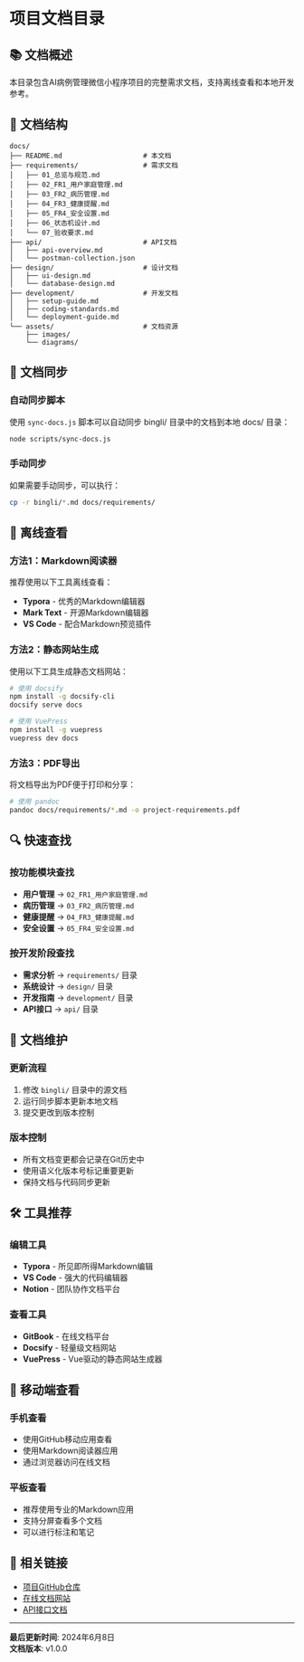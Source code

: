 # 项目文档目录

## 📚 文档概述

本目录包含AI病例管理微信小程序项目的完整需求文档，支持离线查看和本地开发参考。

## 📁 文档结构

```
docs/
├── README.md                    # 本文档
├── requirements/                # 需求文档
│   ├── 01_总览与规范.md
│   ├── 02_FR1_用户家庭管理.md
│   ├── 03_FR2_病历管理.md
│   ├── 04_FR3_健康提醒.md
│   ├── 05_FR4_安全设置.md
│   ├── 06_状态机设计.md
│   └── 07_验收要求.md
├── api/                         # API文档
│   ├── api-overview.md
│   └── postman-collection.json
├── design/                      # 设计文档
│   ├── ui-design.md
│   └── database-design.md
├── development/                 # 开发文档
│   ├── setup-guide.md
│   ├── coding-standards.md
│   └── deployment-guide.md
└── assets/                      # 文档资源
    ├── images/
    └── diagrams/
```

## 🔄 文档同步

### 自动同步脚本
使用 `sync-docs.js` 脚本可以自动同步 bingli/ 目录中的文档到本地 docs/ 目录：

```bash
node scripts/sync-docs.js
```

### 手动同步
如果需要手动同步，可以执行：

```bash
cp -r bingli/*.md docs/requirements/
```

## 📖 离线查看

### 方法1：Markdown阅读器
推荐使用以下工具离线查看：
- **Typora** - 优秀的Markdown编辑器
- **Mark Text** - 开源Markdown编辑器
- **VS Code** - 配合Markdown预览插件

### 方法2：静态网站生成
使用以下工具生成静态文档网站：

```bash
# 使用 docsify
npm install -g docsify-cli
docsify serve docs

# 使用 VuePress
npm install -g vuepress
vuepress dev docs
```

### 方法3：PDF导出
将文档导出为PDF便于打印和分享：

```bash
# 使用 pandoc
pandoc docs/requirements/*.md -o project-requirements.pdf
```

## 🔍 快速查找

### 按功能模块查找
- **用户管理** → `02_FR1_用户家庭管理.md`
- **病历管理** → `03_FR2_病历管理.md`
- **健康提醒** → `04_FR3_健康提醒.md`
- **安全设置** → `05_FR4_安全设置.md`

### 按开发阶段查找
- **需求分析** → `requirements/` 目录
- **系统设计** → `design/` 目录
- **开发指南** → `development/` 目录
- **API接口** → `api/` 目录

## 📝 文档维护

### 更新流程
1. 修改 `bingli/` 目录中的源文档
2. 运行同步脚本更新本地文档
3. 提交更改到版本控制

### 版本控制
- 所有文档变更都会记录在Git历史中
- 使用语义化版本号标记重要更新
- 保持文档与代码同步更新

## 🛠 工具推荐

### 编辑工具
- **Typora** - 所见即所得Markdown编辑
- **VS Code** - 强大的代码编辑器
- **Notion** - 团队协作文档平台

### 查看工具
- **GitBook** - 在线文档平台
- **Docsify** - 轻量级文档网站
- **VuePress** - Vue驱动的静态网站生成器

## 📱 移动端查看

### 手机查看
- 使用GitHub移动应用查看
- 使用Markdown阅读器应用
- 通过浏览器访问在线文档

### 平板查看
- 推荐使用专业的Markdown应用
- 支持分屏查看多个文档
- 可以进行标注和笔记

## 🔗 相关链接

- [项目GitHub仓库](https://github.com/your-username/ai-medical-records)
- [在线文档网站](https://your-username.github.io/ai-medical-records)
- [API接口文档](https://api-docs.your-domain.com)

---

**最后更新时间**: 2024年6月8日  
**文档版本**: v1.0.0 